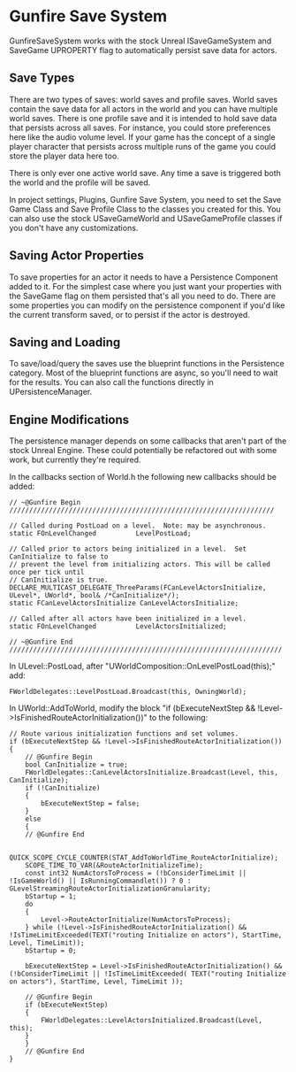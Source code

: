 # Gunfire Save System

GunfireSaveSystem works with the stock Unreal ISaveGameSystem and SaveGame UPROPERTY flag to automatically persist save data for actors.

Save Types
----------

There are two types of saves: world saves and profile saves. World saves contain the save data for all actors in the world and you can have multiple world saves. There is one profile save and it is intended to hold save data that persists across all saves. For instance, you could store preferences here like the audio volume level. If your game has the concept of a single player character that persists across multiple runs of the game you could store the player data here too.

There is only ever one active world save. Any time a save is triggered both the world and the profile will be saved.

In project settings, Plugins, Gunfire Save System, you need to set the Save Game Class and Save Profile Class to the classes you created for this. You can also use the stock USaveGameWorld and USaveGameProfile classes if you don't have any customizations.

Saving Actor Properties
-----------------------

To save properties for an actor it needs to have a Persistence Component added to it. For the simplest case where you just want your properties with the SaveGame flag on them persisted that's all you need to do. There are some properties you can modify on the persistence component if you'd like the current transform saved, or to persist if the actor is destroyed.

Saving and Loading
------------------

To save/load/query the saves use the blueprint functions in the Persistence category. Most of the blueprint functions are async, so you'll need to wait for the results. You can also call the functions directly in UPersistenceManager.

Engine Modifications
--------------------

The persistence manager depends on some callbacks that aren't part of the stock Unreal Engine. These could potentially be refactored out with some work, but currently they're required.

In the callbacks section of World.h the following new callbacks should be added:

	// ~@Gunfire Begin ///////////////////////////////////////////////////////////////////

	// Called during PostLoad on a level.  Note: may be asynchronous.
	static FOnLevelChanged			LevelPostLoad;

	// Called prior to actors being initialized in a level.  Set CanInitialize to false to
	// prevent the level from initializing actors. This will be called once per tick until
	// CanInitialize is true.
	DECLARE_MULTICAST_DELEGATE_ThreeParams(FCanLevelActorsInitialize, ULevel*, UWorld*, bool& /*CanInitialize*/);
	static FCanLevelActorsInitialize CanLevelActorsInitialize;

	// Called after all actors have been initialized in a level.
	static FOnLevelChanged			LevelActorsInitialized;

	// ~@Gunfire End /////////////////////////////////////////////////////////////////////

In ULevel::PostLoad, after "UWorldComposition::OnLevelPostLoad(this);" add:

	FWorldDelegates::LevelPostLoad.Broadcast(this, OwningWorld);

In UWorld::AddToWorld, modify the block "if (bExecuteNextStep && !Level->IsFinishedRouteActorInitialization())" to the following:

	// Route various initialization functions and set volumes.
	if (bExecuteNextStep && !Level->IsFinishedRouteActorInitialization())
	{
		// @Gunfire Begin
		bool CanInitialize = true;
		FWorldDelegates::CanLevelActorsInitialize.Broadcast(Level, this, CanInitialize);
		if (!CanInitialize)
		{
			bExecuteNextStep = false;
		}
		else
		{
		// @Gunfire End

		QUICK_SCOPE_CYCLE_COUNTER(STAT_AddToWorldTime_RouteActorInitialize);
		SCOPE_TIME_TO_VAR(&RouteActorInitializeTime);
		const int32 NumActorsToProcess = (!bConsiderTimeLimit || !IsGameWorld() || IsRunningCommandlet()) ? 0 : GLevelStreamingRouteActorInitializationGranularity;
		bStartup = 1;
		do 
		{
			Level->RouteActorInitialize(NumActorsToProcess);
		} while (!Level->IsFinishedRouteActorInitialization() && !IsTimeLimitExceeded(TEXT("routing Initialize on actors"), StartTime, Level, TimeLimit));
		bStartup = 0;

		bExecuteNextStep = Level->IsFinishedRouteActorInitialization() && (!bConsiderTimeLimit || !IsTimeLimitExceeded( TEXT("routing Initialize on actors"), StartTime, Level, TimeLimit ));

		// @Gunfire Begin
		if (bExecuteNextStep)
		{
			FWorldDelegates::LevelActorsInitialized.Broadcast(Level, this);
		}
		}
		// @Gunfire End
	}
